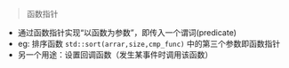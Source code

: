 > 函数指针
- 通过函数指针实现“以函数为参数”，即传入一个谓词(predicate)
- eg: 排序函数 ```std::sort(arrar,size,cmp_func)``` 中的第三个参数即函数指针
- 另一个用途：设置回调函数（发生某事件时调用该函数）
